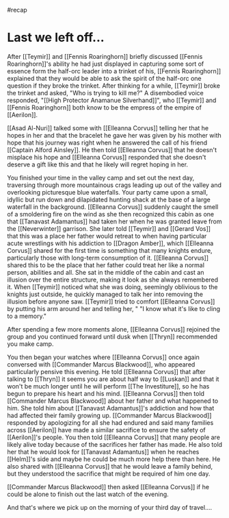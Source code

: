 #recap 
# Last we left off...

After [[Teymir]] and [[Fennis Roaringhorn]] briefly discussed [[Fennis Roaringhorn]]'s ability he had just displayed in capturing some sort of essence form the half-orc leader into a trinket of his, [[Fennis Roaringhorn]] explained that they would be able to ask the spirit of the half-orc one question if they broke the trinket. After thinking for a while, [[Teymir]] broke the trinket and asked, "Who is trying to kill me?" A disembodied voice responded, "[[High Protector Anamanue Silverhand]]", who [[Teymir]] and [[Fennis Roaringhorn]] both know to be the empress of the empire of [[Aerilon]]. 

[[Asad Al-Nuri]] talked some with [[Elleanna Corvus]] telling her that he hopes in her and that the bracelet he gave her was given by his mother with hope that his journey was right when he answered the call of his friend [[Captain Alford Ainsley]]. He then told [[Elleanna Corvus]] that he doesn't misplace his hope and [[Elleanna Corvus]] responded that she doesn't deserve a gift like this and that he likely will regret hoping in her.

You finished your time in the valley camp and set out the next day, traversing through more mountainous crags leading up out of the valley and overlooking picturesque blue waterfalls. Your party came upon a small, idyllic but run down and dilapidated hunting shack at the base of a large waterfall in the background. [[Elleanna Corvus]] suddenly caught the smell of a smoldering fire on the wind as she then recognized this cabin as one that [[Tanavast Adamantus]] had taken her when he was granted leave from the [[Neverwinter]] garrison. She later told [[Teymir]] and [[Gerard Vos]] that this was a place her father would retreat to when having particular acute wrestlings with his addiction to [[Dragon Amber]], which [[Elleanna Corvus]] shared for the first time is something that many knights endure, particularly those with long-term consumption of it. [[Elleanna Corvus]] shared this to be the place that her father could treat her like a normal person, abilities and all. She sat in the middle of the cabin and cast an illusion over the entire structure, making it look as she always remembered it. When [[Teymir]] noticed what she was doing, seemingly oblivious to the knights just outside, he quickly managed to talk her into removing the illusion before anyone saw. [[Teymir]] tried to comfort [[Elleanna Corvus]] by putting his arm around her and telling her, " "I know what it's like to cling to a memory."

After spending a few more moments alone, [[Elleanna Corvus]] rejoined the group and you continued forward until dusk when [[Thryn]] recommended you make camp.

You then began your watches where [[Elleanna Corvus]] once again conversed with [[Commander Marcus Blackwood]], who appeared particularly pensive this evening. He told [[Elleanna Corvus]] that after talking to [[Thryn]] it seems you are about half way to [[Luskan]] and that it won't be much longer until he will perform [[The Investiture]], so he has begun to prepare his heart and his mind. [[Elleanna Corvus]] then told [[Commander Marcus Blackwood]] about her father and what happened to him. She told him about [[Tanavast Adamantus]]'s addiction and how that had affected their family growing up. [[Commander Marcus Blackwood]] responded by apologizing for all she had endured and said many families across [[Aerilon]] have made a similar sacrifice to ensure the safety of [[Aerilon]]'s people. You then told [[Elleanna Corvus]] that many people are likely alive today because of the sacrifices her father has made. He also told her that he would look for [[Tanavast Adamantus]] when he reaches [[Helm]]'s side and maybe he could be much more help there than here. He also shared with [[Elleanna Corvus]] that he would leave a family behind, but they understood the sacrifice that might be required of him one day. 

[[Commander Marcus Blackwood]] then asked [[Elleanna Corvus]] if he could be alone to finish out the last watch of the evening.

And that's where we pick up on the morning of your third day of travel....